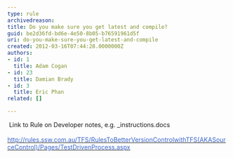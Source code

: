 ```yaml
---
type: rule
archivedreason: 
title: Do you make sure you get latest and compile?
guid: be2d36fd-bd6e-4e50-8b05-b76591961d5f
uri: do-you-make-sure-you-get-latest-and-compile
created: 2012-03-16T07:44:28.0000000Z
authors:
- id: 1
  title: Adam Cogan
- id: 23
  title: Damian Brady
- id: 3
  title: Eric Phan
related: []

---
```



<div>&#160;Link to Rule on Developer notes, e.g. _instructions.docs </div>
<div>​<a href="/TFS/RulesToBetterVersionControlwithTFS(AKASourceControl)/Pages/TestDrivenProcess.aspx"><font color="#3a66cc">http&#58;//rules.ssw.com.au/TFS/RulesToBetterVersionControlwithTFS(AKASourceControl)/Pages/TestDrivenProcess.aspx</font></a></div>
<br><excerpt class='endintro'></excerpt><br>



